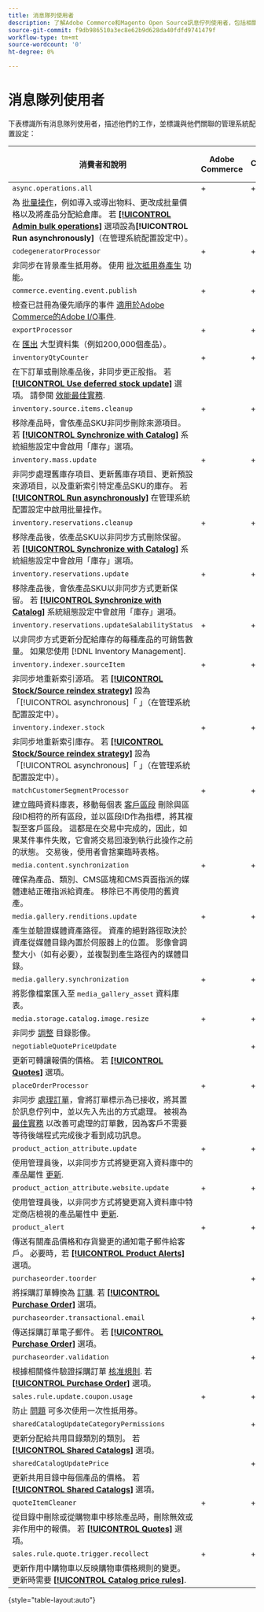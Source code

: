 ```yaml
---
title: 消息隊列使用者
description: 了解Adobe Commerce和Magento Open Source訊息佇列使用者，包括相關功能和系統組態設定。
source-git-commit: f9db986510a3ec8e62b9d628da40fdfd9741479f
workflow-type: tm+mt
source-wordcount: '0'
ht-degree: 0%

---
```



# 消息隊列使用者

下表標識所有消息隊列使用者，描述他們的工作，並標識與他們關聯的管理系統配置設定：

| 消費者和說明 | Adobe Commerce | Adobe Commerce與B2B | Magento Open Source |
|----------------------------------------------------------------------------------------------------------------------------------------------------------------------------------------------------------------------------------------------------------------------------------------------------------------------------------------------------------------------------------------------------------------------------------------------------------------------------------------------------------------------------------------------|----------------|-------------------------|---------------------|
| `async.operations.all` | + | + | + |
| 為 [批量操作](https://developer.adobe.com/commerce/php/development/components/message-queues/bulk-operations/)，例如導入或導出物料、更改成批量價格以及將產品分配給倉庫。 若 [**[!UICONTROL Admin bulk operations]**](https://docs.magento.com/user-guide/configuration/catalog/inventory.html?#admin-bulk-operations) 選項設為&#x200B;**[!UICONTROL Run asynchronously]**（在管理系統配置設定中）。 |  |  |  |
| `codegeneratorProcessor` | + | + | + |
| 非同步在背景產生抵用券。 使用 [批次抵用券產生](https://experienceleague.adobe.com/docs/commerce-admin/marketing/promotions/cart-rules/price-rules-cart-coupon.html#method-2%3A-generate-a-batch-of-coupons) 功能。 |  |  |  |
| `commerce.eventing.event.publish` | + | + |  |
| 檢查已註冊為優先順序的事件 [適用於Adobe Commerce的Adobe I/O事件](https://developer.adobe.com/commerce/events/get-started/). |
| `exportProcessor` | + | + | + |
| 在 [匯出](https://experienceleague.adobe.com/docs/commerce-admin/systems/data-transfer/data-export.html) 大型資料集（例如200,000個產品）。 |  |  |  |
| `inventoryQtyCounter` | + | + |  |
| 在下訂單或刪除產品後，非同步更正股指。 若 [**[!UICONTROL Use deferred stock update]**](https://docs.magento.com/user-guide/configuration/catalog/inventory.html#product-stock-options) 選項。 請參閱 [效能最佳實務](https://experienceleague.adobe.com/docs/commerce-operations/performance-best-practices/configuration.html#deferred-stock-update). |  |  |  |
| `inventory.source.items.cleanup` | + | + | + |
| 移除產品時，會依產品SKU非同步刪除來源項目。 若 [**[!UICONTROL Synchronize with Catalog]**](https://docs.magento.com/user-guide/configuration/catalog/inventory.html) 系統組態設定中會啟用「庫存」選項。 |  |  |  |
| `inventory.mass.update` | + | + | + |
| 非同步處理舊庫存項目、更新舊庫存項目、更新預設來源項目，以及重新索引特定產品SKU的庫存。 若 [**[!UICONTROL Run asynchronously]**](https://docs.magento.com/user-guide/configuration/catalog/inventory.html#admin-bulk-operations) 在管理系統配置設定中啟用批量操作。 |  |  |  |
| `inventory.reservations.cleanup` | + | + | + |
| 移除產品後，依產品SKU以非同步方式刪除保留。 若 [**[!UICONTROL Synchronize with Catalog]**](https://docs.magento.com/user-guide/configuration/catalog/inventory.html) 系統組態設定中會啟用「庫存」選項。 |  |  |  |
| `inventory.reservations.update` | + | + | + |
| 移除產品後，會依產品SKU以非同步方式更新保留。 若 [**[!UICONTROL Synchronize with Catalog]**](https://docs.magento.com/user-guide/configuration/catalog/inventory.html) 系統組態設定中會啟用「庫存」選項。 |  |  |  |
| `inventory.reservations.updateSalabilityStatus` | + | + | + |
| 以非同步方式更新分配給庫存的每種產品的可銷售數量。 如果您使用 [!DNL Inventory Management]. |  |  |  |
| `inventory.indexer.sourceItem` | + | + | + |
| 非同步地重新索引源項。 若 [**[!UICONTROL Stock/Source reindex strategy]**](https://docs.magento.com/user-guide/configuration/catalog/inventory.html#inventory-indexer-settings) 設為「[!UICONTROL asynchronous]「 」（在管理系統配置設定中）。 |  |  |  |
| `inventory.indexer.stock` | + | + | + |
| 非同步地重新索引庫存。 若 [**[!UICONTROL Stock/Source reindex strategy]**](https://docs.magento.com/user-guide/configuration/catalog/inventory.html#inventory-indexer-settings) 設為「[!UICONTROL asynchronous]「 」（在管理系統配置設定中）。 |  |  |  |
| `matchCustomerSegmentProcessor` | + | + |  |
| 建立臨時資料庫表，移動每個表 [客戶區段](https://docs.magento.com/user-guide/marketing/customer-segments.html) 刪除與區段ID相符的所有區段，並以區段ID作為指標，將其複製至客戶區段。 這都是在交易中完成的，因此，如果某件事件失敗，它會將交易回滾到執行此操作之前的狀態。 交易後，使用者會捨棄臨時表格。 |  |  |  |
| `media.content.synchronization` | + | + | + |
| 確保為產品、類別、CMS區塊和CMS頁面指派的媒體連結正確指派給資產。 移除已不再使用的舊資產。 |  |  |  |
| `media.gallery.renditions.update` | + | + | + |
| 產生並驗證媒體資產路徑。 資產的絕對路徑取決於資產從媒體目錄內置於伺服器上的位置。 影像會調整大小（如有必要），並複製到產生路徑內的媒體目錄。 |  |  |  |
| `media.gallery.synchronization` | + | + | + |
| 將影像檔案匯入至 `media_gallery_asset` 資料庫表。 |  |  |  |
| `media.storage.catalog.image.resize` | + | + | + |
| 非同步 [調整](https://developer.adobe.com/commerce/frontend-core/guide/themes/configure/#resize-catalog-images) 目錄影像。 |  |  |  |
| `negotiableQuotePriceUpdate` |  | + |  |
| 更新可轉讓報價的價格。 若 [**[!UICONTROL Quotes]**](https://docs.magento.com/user-guide/sales/quotes.html) 選項。 |  |  |  |
| `placeOrderProcessor` | + | + |  |
| 非同步 [處理訂單](https://developer.adobe.com/commerce/php/module-reference/module-async-order/)，會將訂單標示為已接收，將其置於訊息佇列中，並以先入先出的方式處理。 被視為 [最佳實務](../../implementation-playbook/best-practices/maintenance/order-processing-configuration.md) 以改善可處理的訂單數，因為客戶不需要等待後端程式完成後才看到成功訊息。 |  |  |  |
| `product_action_attribute.update` | + | + | + |
| 使用管理員後，以非同步方式將變更寫入資料庫中的產品屬性 [更新](https://experienceleague.adobe.com/docs/commerce-admin/catalog/product-attributes/create/bulk-product-attribute-update.html). |  |  |  |
| `product_action_attribute.website.update` | + | + | + |
| 使用管理員後，以非同步方式將變更寫入資料庫中特定商店檢視的產品屬性中 [更新](https://experienceleague.adobe.com/docs/commerce-admin/catalog/product-attributes/create/bulk-product-attribute-update.html). |  |  |  |
| `product_alert` | + | + | + |
| 傳送有關產品價格和存貨變更的通知電子郵件給客戶。 必要時，若 [**[!UICONTROL Product Alerts]**](https://experienceleague.adobe.com/docs/commerce-admin/inventory/configuration/product-alerts/alert-setup.html) 選項。 |  |  |  |
| `purchaseorder.toorder` |  | + |  |
| 將採購訂單轉換為 [訂購](https://docs.magento.com/user-guide/stores/b2b-purchase-order-flow.html#approval-rules). 若 [**[!UICONTROL Purchase Order]**](https://experienceleague.adobe.com/docs/commerce-admin/b2b/purchase-orders/purchase-order-flow.html) 選項。 |  |  |  |
| `purchaseorder.transactional.email` |  | + |  |
| 傳送採購訂單電子郵件。 若 [**[!UICONTROL Purchase Order]**](https://experienceleague.adobe.com/docs/commerce-admin/b2b/purchase-orders/purchase-order-flow.html) 選項。 |  |  |  |
| `purchaseorder.validation` |  | + |  |
| 根據相關條件驗證採購訂單 [核准規則](https://docs.magento.com/user-guide/customers/account-dashboard-approval-rules.html). 若 [**[!UICONTROL Purchase Order]**](https://experienceleague.adobe.com/docs/commerce-admin/b2b/purchase-orders/purchase-order-flow.html) 選項。 |  |  |  |
| `sales.rule.update.coupon.usage` | + | + | + |
| 防止 [問題](https://experienceleague.adobe.com/docs/commerce-knowledge-base/kb/troubleshooting/miscellaneous/coupon-code-used-more-than-once-adobe-commerce.html) 可多次使用一次性抵用券。 |  |  |  |
| `sharedCatalogUpdateCategoryPermissions` |  | + |  |
| 更新分配給共用目錄類別的類別。 若 [**[!UICONTROL Shared Catalogs]**](https://docs.magento.com/user-guide/catalog/catalog-shared.html) 選項。 |  |  |  |
| `sharedCatalogUpdatePrice` |  | + |  |
| 更新共用目錄中每個產品的價格。 若 [**[!UICONTROL Shared Catalogs]**](https://docs.magento.com/user-guide/catalog/catalog-shared.html) 選項。 |  |  |  |
| `quoteItemCleaner` | + | + |  |
| 從目錄中刪除或從購物車中移除產品時，刪除無效或非作用中的報價。 若 [**[!UICONTROL Quotes]**](https://docs.magento.com/user-guide/sales/quotes.html) 選項。 |  |  |  |
| `sales.rule.quote.trigger.recollect` | + | + | + |
| 更新作用中購物車以反映購物車價格規則的變更。 更新時需要 [**[!UICONTROL Catalog price rules]**](https://experienceleague.adobe.com/docs/commerce-admin/marketing/promotions/catalog-rules/price-rules-catalog.html). |  |  |  |

{style="table-layout:auto"}
